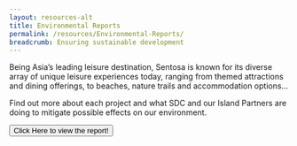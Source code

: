 ```yaml
---
layout: resources-alt
title: Environmental Reports
permalink: /resources/Environmental-Reports/
breadcrumb: Ensuring sustainable development 
---
```


<div>
   <p>Being Asia’s leading leisure destination, Sentosa is known for its diverse array of unique leisure experiences today, 
      ranging from themed attractions and dining offerings, to beaches, nature trails and accommodation options… </p>
   <p>Find out more about each project and what SDC and our Island Partners are doing to mitigate possible effects on our environment.</p>
</div>

<form method="get" action="https://isomer-sentosa-staging.netlify.app/resources/news/files/20200311_Media_Release_IA_Waiver_Business_Support.pdf">
   <button type="submit">Click Here to view the report!</button>
</form>
